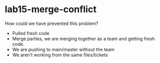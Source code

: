 # lab15-merge-conflict

How could we have prevented this problem?

- Pulled fresh code
- Merge parties, we are merging together as a team and getting fresh code.
- We are pushing to main/master without the team
- We aren't working from the same files/tickets
